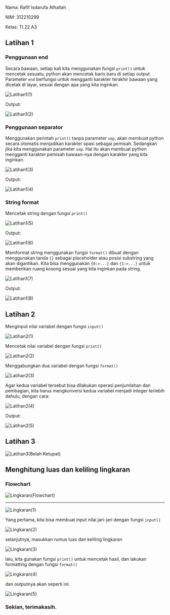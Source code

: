 Nama: Rafif Isdarufa Athallah

NIM: 312210299

Kelas: TI.22.A3

## Latihan 1

### Penggunaan end

Secara bawaan, setiap kali kita menggunakan fungsi `print()` untuk mencetak sesuatu, python akan mencetak baris baru di setiap output. Parameter `end` berfungsi untuk mengganti karakter terakhir bawaan yang dicetak di layar, sesuai dengan apa yang kita inginkan.

![Latihan1(1)](https://user-images.githubusercontent.com/115514467/198215442-54c20643-2f77-49a8-bc50-2078fc3ec467.jpg)

Output:

![Latihan1(2)](https://user-images.githubusercontent.com/115514467/198215450-cc92e243-1da9-430e-88d9-155ef4391e2d.jpg)

### Penggunaan separator

Menggunakan perintah `print()` tanpa parameter `sep`, akan membuat python secara otomatis menjadikan karakter spasi sebagai pemisah. Sedangkan jika kita menggunakan parameter `sep`. Hal itu akan membuat python mengganti karakter pemisah bawaan-nya dengan karakter yang kita inginkan.

![Latihan1(3)](https://user-images.githubusercontent.com/115514467/198215454-4803977c-e252-476e-b7a4-6394c284435b.jpg)

Output:

![Latihan1(4)](https://user-images.githubusercontent.com/115514467/198215459-e58a17df-b35f-4b42-95c1-ce0556504e93.jpg)

### String format

Mencetak string dengan fungsi `print()`

![Latihan1(5)](https://user-images.githubusercontent.com/115514467/198215462-fa58c128-42d1-4857-b764-11b551b1fbcd.jpg)

Output:

![Latihan1(6)](https://user-images.githubusercontent.com/115514467/198215468-a24bcf7a-b198-44c9-a74c-af0500ff04fe.jpg)

Memformat string menggunakan fungsi `format()` dibuat dengan menggunakan tanda `{}` sebagai placeholder atau posisi substring yang akan digantikan. Kita bisa menggunakan `{0:>...}` dan `{1:>...}` untuk memberikan ruang kosong sesuai yang kita inginkan pada string.

![Latihan1(7)](https://user-images.githubusercontent.com/115514467/198215473-f6307417-456b-4d01-beee-71ebdeae368a.jpg)

Output:

![Latihan1(8)](https://user-images.githubusercontent.com/115514467/198215475-37d26dd6-645e-460a-a9ec-737d6776e16a.jpg)

## Latihan 2

Menginput nilai variabel dengan fungsi `input()`

![Latihan2(1)](https://user-images.githubusercontent.com/115514467/198241498-e5af5108-a3ed-44d1-9d52-6972ac7ed67b.jpg)

Mencetak nilai variabel dengan fungsi `print()`

![Latihan2(2)](https://user-images.githubusercontent.com/115514467/198241503-8c5b3db3-89a0-4df7-91d5-e250edb64bb0.jpg)

Menggabungkan dua variabel dengan fungsi `format()`

![Latihan2(3)](https://user-images.githubusercontent.com/115514467/198241508-801e8f29-fe1e-459c-9f5b-5725fb3bfa02.jpg)

Agar kedua variabel tersebut bisa dilakukan operasi penjumlahan dan pembagian, kita harus mengkonversi kedua variabel menjadi integer terlebih dahulu, dengan cara:

![Latihan2(4)](https://user-images.githubusercontent.com/115514467/198241515-524bbc83-a12b-46dc-878d-22cfd9d67a34.jpg)

Output:

![Latihan2(5)](https://user-images.githubusercontent.com/115514467/198241521-5ce457cb-0fce-4aab-82e3-987cd1466f57.jpg)

## Latihan 3

![Latihan3(Belah Ketupat)](https://user-images.githubusercontent.com/115514467/198241528-06aeb008-7e12-4613-aa58-ae6678e4df50.jpg)

## Menghitung luas dan keliling lingkaran

### Flowchart

![Lingkaran(Flowchart)](https://user-images.githubusercontent.com/115514467/198820116-5e854c6e-3e70-449d-bd4f-805bd30a30c9.jpg)

---

![Lingkaran(1)](https://user-images.githubusercontent.com/115514467/198241545-31d9ec13-bbfd-4490-9931-fa8fcb908494.jpg)

Yang pertama, kita bisa membuat input nilai jari-jari dengan fungsi `input()`

![Lingkaran(2)](https://user-images.githubusercontent.com/115514467/198241549-ef476a31-df69-4099-a0ee-b07f727efcba.jpg)

selanjutnya, masukkan rumus luas dan keliling lingkaran

![Lingkaran(3)](https://user-images.githubusercontent.com/115514467/198241550-15143555-018b-44c3-908d-79b9a4d395d2.jpg)

lalu, kita gunakan fungsi `print()` untuk mencetak hasil, dan lakukan formatting dengan fungsi `format()`

![Lingkaran(4)](https://user-images.githubusercontent.com/115514467/198241552-611d1b3b-8829-4955-95ba-75c835e7414a.jpg)

dan outputnya akan seperti ini:

![Lingkaran(5)](https://user-images.githubusercontent.com/115514467/198241558-6395b6eb-a7e3-4abf-b6b3-8b051aa97050.jpg)

### Sekian, terimakasih.
